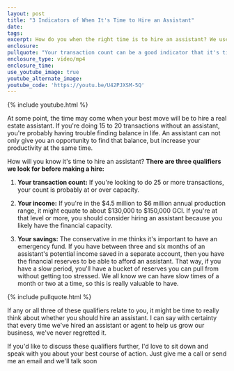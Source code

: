 ```yaml
---
layout: post
title: "3 Indicators of When It's Time to Hire an Assistant"
date:
tags:
excerpt: How do you when the right time is to hire an assistant? We use these three indicators to make the decision.
enclosure:
pullquote: "Your transaction count can be a good indicator that it's time to hire an assistant."
enclosure_type: video/mp4
enclosure_time:
use_youtube_image: true
youtube_alternate_image:
youtube_code: 'https://youtu.be/U42PJXSM-5Q'
---
```



{% include youtube.html %}

At some point, the time may come when your best move will be to hire a real estate assistant. If you're doing 15 to 20 transactions without an assistant, you're probably having trouble finding balance in life. An assistant can not only give you an opportunity to find that balance, but increase your productivity at the same time.

How will you know it's time to hire an assistant? **There are three qualifiers we look for before making a hire:**

1. **Your transaction count:** If you're looking to do 25 or more transactions, your count is probably at or over capacity.

2. **Your income:** If you're in the $4.5 million to $6 million annual production range, it might equate to about $130,000 to $150,000 GCI. If you're at that level or more, you should consider hiring an assistant because you likely have the financial capacity.

3. **Your savings:** The conservative in me thinks it's important to have an emergency fund. If you have between three and six months of an assistant's potential income saved in a separate account, then you have the financial reserves to be able to afford an assistant. That way, if you have a slow period, you'll have a bucket of reserves you can pull from without getting too stressed. We all know we can have slow times of a month or two at a time, so this is really valuable to have.

{% include pullquote.html %}

If any or all three of these qualifiers relate to you, it might be time to really think about whether you should hire an assistant. I can say with certainty that every time we've hired an assistant or agent to help us grow our business, we've never regretted it.&nbsp;

If you'd like to discuss these qualifiers further, I'd love to sit down and speak with you about your best course of action. Just give me a call or send me an email and we'll talk soon
